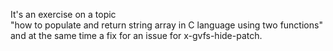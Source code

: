 It's an exercise on a topic  
"how to populate and return string array in C language using two functions"  
and at the same time a fix for an issue for x-gvfs-hide-patch. 
